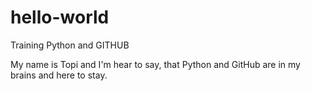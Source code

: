 # hello-world
Training Python and GITHUB

My name is Topi and I'm hear to say,
that Python and GitHub are in my brains and here to stay.
